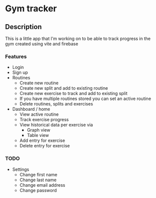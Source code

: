 # Gym tracker
## Description
This is a little app that I'm working on to be able to track progress in the gym created using vite and firebase

### Features
* Login
* Sign up
* Routines
  * Create new routine
  * Create new split and add to existing routine
  * Create new exercise to track and add to existing split
  * If you have multiple routines stored you can set an active routine
  * Delete routines, splits and exercises
* Dashboard / home
  * View active routine
  * Track exercise progress
  * View historical data per exercise via
    * Graph view
    * Table view
  * Add entry for exercise
  * Delete entry for exercise

### TODO
* Settings
  * Change first name
  * Change last name
  * Change email address
  * Change password



